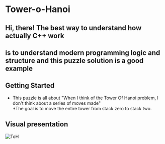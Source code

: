 # Tower-o-Hanoi
## Hi, there! The best way to understand how actually C++ work </br>
## is to understand modern programming logic and structure and this puzzle solution is a good example

## Getting Started
* This puzzle is all about "When I think of the Tower Of Hanoi problem,
 I don't think about a series of moves made" </br>
*The goal is to move the entire tower from stack zero to stack two.

<!-- ABOUT THE PROJECT -->
## Visual presentation </br>
![ToH](https://user-images.githubusercontent.com/26097164/141504432-f6d18636-a719-4148-a868-dd26309b107f.png)


 
